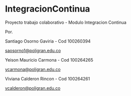 # IntegracionContinua

Proyecto trabajo colaborativo - Modulo Integracion Continua

Por.

Santiago Osorno Gaviria - Cod 100260394

saosorno1@poligran.edu.co

Yeison Mauricio Carmona - Cod 100264265

ycarmona@poligran.edu.co


Viviana Calderon Rincon - Cod 100264261

vcalderon@poligran.edu.co
